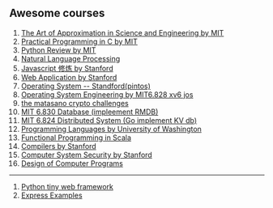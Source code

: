 Awesome courses
------

1. [The Art of Approximation in Science and Engineering by MIT][appr]
2. [Practical Programming in C by MIT][c]
3. [Python Review by MIT][python]
4. [Natural Language Processing][nlp]
5. [Javascript 修炼 by Stanford][callback]
6. [Web Application by Stanford][webapp]
7. [Operating System -- Standford(pintos)][pintos]
8. [Operating System Engineering by MIT6.828 xv6 jos][os-mit]
9. [the matasano crypto challenges][crypto]
10. [MIT 6.830 Database (impleement RMDB)][db-mit]
11. [MIT 6.824 Distributed System (Go implement KV db)][dis-mit]
12. [Programming Languages by University of Washington][pro-lang]
13. [Functional Programming in Scala][scala]
14. [Compilers by Stanford][compilers]
15. [Computer System Security by Stanford][security]
16. [Design of Computer Programs][programs-design]

---
1. [Python tiny web framework][batpod]
2. [Express Examples][express]


[appr]:
http://ocw.mit.edu/courses/electrical-engineering-and-computer-science/6-055j-the-art-of-approximation-in-science-and-engineering-spring-2008/readings/
[c]:
http://ocw.mit.edu/courses/electrical-engineering-and-computer-science/6-087-practical-programming-in-c-january-iap-2010/lecture-notes/
[python]:
http://ocw.mit.edu/courses/electrical-engineering-and-computer-science/6-189-a-gentle-introduction-to-programming-using-python-january-iap-2008/assignments/
[nlp]:
http://ocw.mit.edu/courses/electrical-engineering-and-computer-science/6-863j-natural-language-and-the-computer-representation-of-knowledge-spring-2003/lecture-notes/
[callback]: http://callbackjs.me/
[webapp]: http://www.stanford.edu/class/cs142/cgi-bin/projects.php
[pintos]: http://www.stanford.edu/class/cs140/projects/pintos/pintos_1.html
[batpod]: https://github.com/fengsp/batpod
[express]: https://github.com/visionmedia/express/tree/master/examples
[os-mit]: https://pdos.csail.mit.edu/6.828/2014/schedule.html
[crypto]: http://cryptopals.com/
[db-mit]: http://db.csail.mit.edu/6.830/
[dis-mit]:  http://nil.csail.mit.edu/6.824/2015/schedule.html
[pro-lang]: https://courses.cs.washington.edu/courses/cse341/13wi/
[scala]: https://www.coursera.org/course/progfun
[compilers]: https://www.coursera.org/course/compilers
[security]: http://css.csail.mit.edu/6.858/2015/schedule.html
[programs-design]:
https://www.udacity.com/course/design-of-computer-programs--cs212
